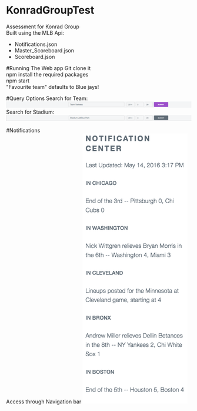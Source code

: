 # KonradGroupTest
Assessment for Konrad Group  
Built using the MLB Api:  
- Notifications.json
- Master_Scoreboard.json
- Scoreboard.json

#Running The Web app
Git clone it  
npm install the required packages  
npm start  
"Favourite team" defaults to Blue jays!  

#Query Options
Search for Team:  
![Team_query](https://raw.githubusercontent.com/paulxuca/KonradGroupTest/master/team_query.png)  
Search for Stadium:  
![Stadium_Query](https://raw.githubusercontent.com/paulxuca/KonradGroupTest/master/stadium_query.png)

#Notifications  
Access through Navigation bar
![Notifications](https://raw.githubusercontent.com/paulxuca/KonradGroupTest/master/notifications.png)
